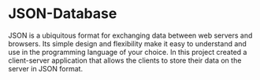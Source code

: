 # JSON-Database
JSON is a ubiquitous format for exchanging data between web servers and browsers. Its simple design and flexibility make it easy to understand and use in the programming language of your choice. In this project created a client-server application that allows the clients to store their data on the server in JSON format.
